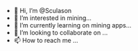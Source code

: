 - 👋 Hi, I’m @Sculason
- 👀 I’m interested in mining...
- 🌱 I’m currently learning on mining apps...
- 💞️ I’m looking to collaborate on ...
- 📫 How to reach me ...

<!---
Sculason/Sculason is a ✨ special ✨ repository because its `README.md` (this file) appears on your GitHub profile.
You can click the Preview link to take a look at your changes.
--->
